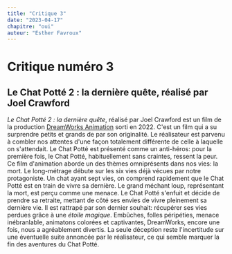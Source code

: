 ```yaml
---
title: "Critique 3"
date: "2023-04-17"
chapitre: "oui"
auteur: "Esther Favroux"
---
```


# Critique numéro 3

## Le Chat Potté 2 : la dernière quête, réalisé par Joel Crawford

*Le Chat Potté 2 : la dernière quête*, réalisé par Joel Crawford est un film de la production [DreamWorks Animation](https://www.dreamworks.com/) sorti en 2022. C'est un film qui a su surprendre petits et grands de par son originalité. Le réalisateur est parvenu à combler nos attentes d'une façon totalement différente de celle à laquelle on s'attendait. Le Chat Potté est présenté comme un anti-héros: pour la première fois, le Chat Potté, habituellement sans craintes, ressent la peur. Ce film d'animation aborde un des thèmes omniprésents dans nos vies: la mort. 
Le long-métrage débute sur les six vies déjà vécues par notre protagoniste. Un chat ayant sept vies, on comprend rapidement que le Chat Potté est en train de vivre sa dernière. Le grand méchant loup, représentant la mort, est perçu comme une menace. Le Chat Potté s'enfuit et décide de prendre sa retraite, mettant de côté ses envies de vivre pleinement sa dernière vie. Il est rattrapé par son dernier souhait: récupérer ses vies perdues grâce à une *étoile magique*. Embûches, folles péripéties, menace inébranlable, animatons colorées et captivantes, DreamWorks, encore une fois, nous a agréablement divertis. La seule déception reste l'incertitude sur une éventuelle suite annoncée par le réalisateur, ce qui semble marquer la fin des aventures du Chat Potté.